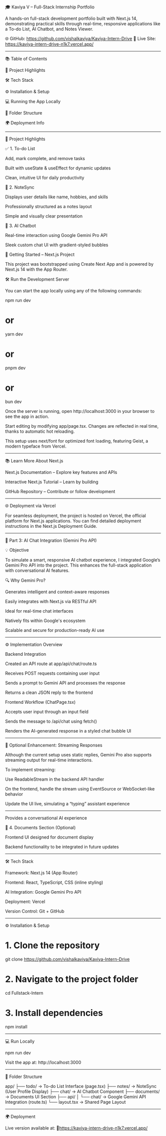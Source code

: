 
🎓 Kaviya V – Full-Stack Internship Portfolio

A hands-on full-stack development portfolio built with Next.js 14, demonstrating practical skills through real-time, responsive applications like a To-do List, AI Chatbot, and Notes Viewer.

🌐 GitHub: https://github.com/vishalkaviya/Kaviya-Intern-Drive
🚀 Live Site: https://kaviya-intern-drive-n1k7.vercel.app/


---

📚 Table of Contents

📌 Project Highlights

🛠️ Tech Stack

⚙️ Installation & Setup

💻 Running the App Locally

📁 Folder Structure

🌍 Deployment Info



---

📌 Project Highlights

✅ 1. To-do List

Add, mark complete, and remove tasks

Built with useState & useEffect for dynamic updates

Clean, intuitive UI for daily productivity


📝 2. NoteSync

Displays user details like name, hobbies, and skills

Professionally structured as a notes layout

Simple and visually clear presentation


🤖 3. AI Chatbot

Real-time interaction using Google Gemini Pro API

Sleek custom chat UI with gradient-styled bubbles

🚀 Getting Started – Next.js Project

This project was bootstrapped using Create Next App and is powered by Next.js 14 with the App Router.

🛠️ Run the Development Server

You can start the app locally using any of the following commands:

npm run dev
# or
yarn dev
# or
pnpm dev
# or
bun dev

Once the server is running, open http://localhost:3000 in your browser to see the app in action.

Start editing by modifying app/page.tsx. Changes are reflected in real time, thanks to automatic hot reloading.

This setup uses next/font for optimized font loading, featuring Geist, a modern typeface from Vercel.


---

📚 Learn More About Next.js

Next.js Documentation – Explore key features and APIs

Interactive Next.js Tutorial – Learn by building

GitHub Repository – Contribute or follow development



---

🌐 Deployment via Vercel

For seamless deployment, the project is hosted on Vercel, the official platform for Next.js applications. You can find detailed deployment instructions in the Next.js Deployment Guide.


---

🤖 Part 3: AI Chat Integration (Gemini Pro API)

💡 Objective

To simulate a smart, responsive AI chatbot experience, I integrated Google’s Gemini Pro API into the project. This enhances the full-stack application with conversational AI features.

🔍 Why Gemini Pro?

Generates intelligent and context-aware responses

Easily integrates with Next.js via RESTful API

Ideal for real-time chat interfaces

Natively fits within Google's ecosystem

Scalable and secure for production-ready AI use



---

⚙️ Implementation Overview

Backend Integration

Created an API route at app/api/chat/route.ts

Receives POST requests containing user input

Sends a prompt to Gemini API and processes the response

Returns a clean JSON reply to the frontend


Frontend Workflow (ChatPage.tsx)

Accepts user input through an input field

Sends the message to /api/chat using fetch()

Renders the AI-generated response in a styled chat bubble UI



---

🔄 Optional Enhancement: Streaming Responses

Although the current setup uses static replies, Gemini Pro also supports streaming output for real-time interactions.

To implement streaming:

Use ReadableStream in the backend API handler

On the frontend, handle the stream using EventSource or WebSocket-like behavior

Update the UI live, simulating a “typing” assistant experience



---


Provides a conversational AI experience


📄 4. Documents Section (Optional)

Frontend UI designed for document display

Backend functionality to be integrated in future updates



---

🛠️ Tech Stack

Framework: Next.js 14 (App Router)

Frontend: React, TypeScript, CSS (inline styling)

AI Integration: Google Gemini Pro API

Deployment: Vercel

Version Control: Git + GitHub



---

⚙️ Installation & Setup

# 1. Clone the repository
git clone https://github.com/vishalkaviya/Kaviya-Intern-Drive

# 2. Navigate to the project folder
cd Fullstack-Intern

# 3. Install dependencies
npm install


---

💻 Run Locally

npm run dev

Visit the app at: http://localhost:3000


---

📁 Folder Structure

app/
├── todo/             → To-do List Interface (page.tsx)
├── notes/            → NoteSync (User Profile Display)
├── chat/             → AI Chatbot Component
├── documents/        → Documents UI Section
├── api/
│   └── chat/         → Google Gemini API Integration (route.ts)
└── layout.tsx        → Shared Page Layout


---

🌍 Deployment

Live version available at:
🔗https://kaviya-intern-drive-n1k7.vercel.app/
